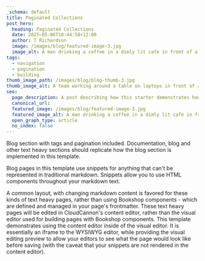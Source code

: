 ```yaml
---
_schema: default
title: Paginated Collections
post_hero:
  heading: Paginated Collections
  date: 2025-05-06T10:44:58+12:00
  author: T Richardson
  image: /images/blog/featured-image-3.jpg
  image_alt: A man drinking a coffee in a dimly lit cafe in front of a laptop.
tags:
  - navigation
  - pagination
  - building
thumb_image_path: /images/blog/blog-thumb-3.jpg
thumb_image_alt: A team working around a table on laptops in front of a powerpoint presentation.
seo:
  page_description: A post describing how this starter demonstrates how to paginate collections.
  canonical_url:
  featured_image: /images/blog/featured-image-3.jpg
  featured_image_alt: A man drinking a coffee in a dimly lit cafe in front of a laptop.
  open_graph_type: article
  no_index: false
---
```

Blog section with tags and pagination included. Documentation, blog and other text heavy sections should replicate how the blog section is implemented in this template.

Blog pages in this template use snippets for anything that can't be represented in traditional markdown. Snippets allow you to use HTML components throughout your markdown text.

A common layout, with changing markdown content is favored for these kinds of text heavy pages, rather than using Bookshop components - which are defined and managed in your page's frontmatter. These text heavy pages will be edited in CloudCannon's content editor, rather than the visual editor used for building pages with Bookshop components. This template demonstrates using the content editor inside of the visual editor. It is essentially an iframe to the WYSIWYG editor, while providing the visual editing preview to allow your editors to see what the page would look like before saving (with the caveat that your snippets are not rendered in the content editor).